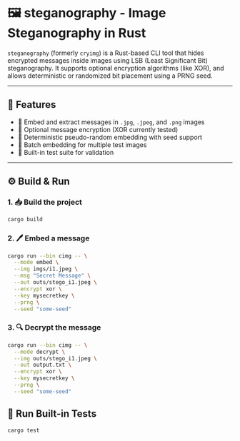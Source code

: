 # 🖼️ steganography - Image Steganography in Rust

`steganography` (formerly `cryimg`) is a Rust-based CLI tool that hides encrypted messages inside images using LSB (Least Significant Bit) steganography. It supports optional encryption algorithms (like XOR), and allows deterministic or randomized bit placement using a PRNG seed.

---

## 🚀 Features

- 🧊 Embed and extract messages in `.jpg`, `.jpeg`, and `.png` images
- 🔐 Optional message encryption (XOR currently tested)
- 🎲 Deterministic pseudo-random embedding with seed support
- 📁 Batch embedding for multiple test images
- 🧪 Built-in test suite for validation

---


## ⚙️ Build & Run

### 1. 📥 Build the project
```bash
cargo build
```

### 2. 🖊️ Embed a message
```bash
cargo run --bin cimg -- \
  --mode embed \
  --img imgs/i1.jpeg \
  --msg "Secret Message" \
  --out outs/stego_i1.jpeg \
  --encrypt xor \
  --key mysecretkey \
  --prng \
  --seed "some-seed"
```

### 3. 🔍 Decrypt the message
```bash
cargo run --bin cimg -- \
  --mode decrypt \
  --img outs/stego_i1.jpeg \
  --out output.txt \
  --encrypt xor \
  --key mysecretkey \
  --prng \
  --seed "some-seed"
```

## 🧪 Run Built-in Tests
```rust
cargo test
```

